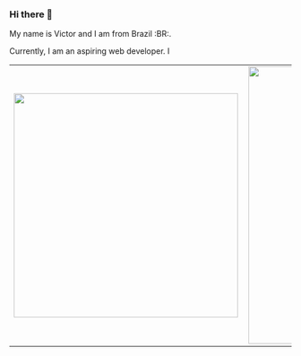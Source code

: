 ### Hi there 👋

My name is Victor and I am from Brazil :BR:. 

Currently, I am an aspiring web developer. I 

<center>
<table>
    <tr>
        <td><img width="400px" align="left" src="https://github-readme-stats.vercel.app/api/top-langs/?username=victorloboc&hide=html&layout=compact&theme=buefy" /></td>
        <td><img width="495px" align="left" src="https://github-readme-stats.vercel.app/api?username=victorloboc&theme=buefy"/></td>
    </tr>   
</table>
</center>
